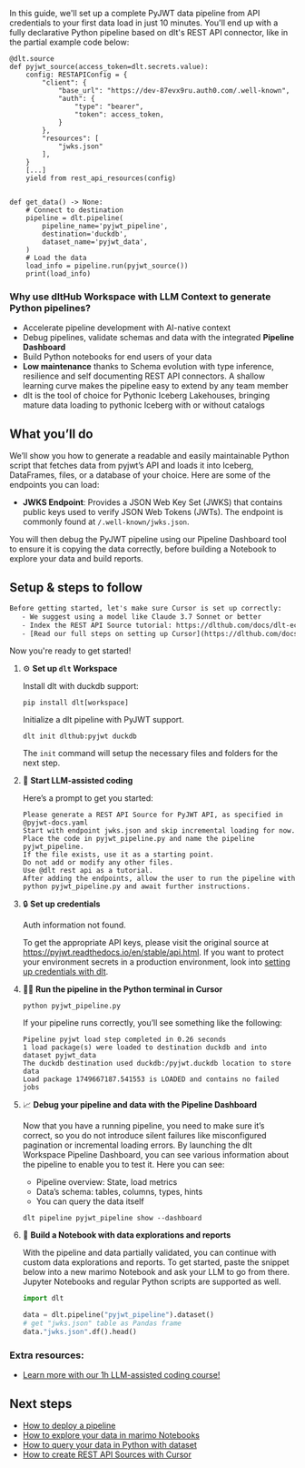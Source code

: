 In this guide, we'll set up a complete PyJWT data pipeline from API credentials to your first data load in just 10 minutes. You'll end up with a fully declarative Python pipeline based on dlt's REST API connector, like in the partial example code below:

```python-outcome
@dlt.source
def pyjwt_source(access_token=dlt.secrets.value):
    config: RESTAPIConfig = {
        "client": {
            "base_url": "https://dev-87evx9ru.auth0.com/.well-known",
            "auth": {
                "type": "bearer",
                "token": access_token,
            }
        },
        "resources": [
            "jwks.json"
        ],
    }
    [...]
    yield from rest_api_resources(config)


def get_data() -> None:
    # Connect to destination
    pipeline = dlt.pipeline(
        pipeline_name='pyjwt_pipeline',
        destination='duckdb',
        dataset_name='pyjwt_data', 
    )
    # Load the data
    load_info = pipeline.run(pyjwt_source())
    print(load_info) 
```

### Why use dltHub Workspace with LLM Context to generate Python pipelines?

- Accelerate pipeline development with AI-native context
- Debug pipelines, validate schemas and data with the integrated **Pipeline Dashboard**
- Build Python notebooks for end users of your data
- **Low maintenance** thanks to Schema evolution with type inference, resilience and self documenting REST API connectors. A shallow learning curve makes the pipeline easy to extend by any team member
- dlt is the tool of choice for Pythonic Iceberg Lakehouses, bringing mature data loading to pythonic Iceberg with or without catalogs

## What you’ll do

We’ll show you how to generate a readable and easily maintainable Python script that fetches data from pyjwt’s API and loads it into Iceberg, DataFrames, files, or a database of your choice. Here are some of the endpoints you can load:

- **JWKS Endpoint**: Provides a JSON Web Key Set (JWKS) that contains public keys used to verify JSON Web Tokens (JWTs). The endpoint is commonly found at `/.well-known/jwks.json`.

You will then debug the PyJWT pipeline using our Pipeline Dashboard tool to ensure it is copying the data correctly, before building a Notebook to explore your data and build reports.

## Setup & steps to follow

```default
Before getting started, let's make sure Cursor is set up correctly:
   - We suggest using a model like Claude 3.7 Sonnet or better
   - Index the REST API Source tutorial: https://dlthub.com/docs/dlt-ecosystem/verified-sources/rest_api/ and add it to context as **@dlt rest api**
   - [Read our full steps on setting up Cursor](https://dlthub.com/docs/dlt-ecosystem/llm-tooling/cursor-restapi#23-configuring-cursor-with-documentation)
```

Now you're ready to get started!

1. ⚙️ **Set up `dlt` Workspace**
    
    Install dlt with duckdb support:
    ```shell
    pip install dlt[workspace]
    ```

    Initialize a dlt pipeline with PyJWT support.
    ```shell
    dlt init dlthub:pyjwt duckdb
    ```

    The `init` command will setup the necessary files and folders for the next step.
    
2. 🤠 **Start LLM-assisted coding**
    
    Here’s a prompt to get you started:
    
    ```prompt
    Please generate a REST API Source for PyJWT API, as specified in @pyjwt-docs.yaml 
    Start with endpoint jwks.json and skip incremental loading for now. 
    Place the code in pyjwt_pipeline.py and name the pipeline pyjwt_pipeline. 
    If the file exists, use it as a starting point. 
    Do not add or modify any other files. 
    Use @dlt rest api as a tutorial. 
    After adding the endpoints, allow the user to run the pipeline with python pyjwt_pipeline.py and await further instructions.
    ```

    
3. 🔒 **Set up credentials** 
    
    Auth information not found.
    
    To get the appropriate API keys, please visit the original source at https://pyjwt.readthedocs.io/en/stable/api.html.
    If you want to protect your environment secrets in a production environment, look into [setting up credentials with dlt](https://dlthub.com/docs/walkthroughs/add_credentials).
    
4. 🏃‍♀️ **Run the pipeline in the Python terminal in Cursor**
    
    ```shell
    python pyjwt_pipeline.py
    ```
    
    If your pipeline runs correctly, you’ll see something like the following:
    
    ```shell
    Pipeline pyjwt load step completed in 0.26 seconds
    1 load package(s) were loaded to destination duckdb and into dataset pyjwt_data
    The duckdb destination used duckdb:/pyjwt.duckdb location to store data
    Load package 1749667187.541553 is LOADED and contains no failed jobs
    ```
    
5. 📈 **Debug your pipeline and data with the Pipeline Dashboard**

    Now that you have a running pipeline, you need to make sure it’s correct, so you do not introduce silent failures like misconfigured pagination or incremental loading errors. By launching the dlt Workspace Pipeline Dashboard, you can see various information about the pipeline to enable you to test it. Here you can see:
    - Pipeline overview: State, load metrics
    - Data’s schema: tables, columns, types, hints
    - You can query the data itself
    
    ```shell
    dlt pipeline pyjwt_pipeline show --dashboard
    ```
    
6. 🐍 **Build a Notebook with data explorations and reports**

    With the pipeline and data partially validated, you can continue with custom data explorations and reports. To get started, paste the snippet below into a new marimo Notebook and ask your LLM to go from there. Jupyter Notebooks and regular Python scripts are supported as well.

    
    ```python
    import dlt

   data = dlt.pipeline("pyjwt_pipeline").dataset()
   # get "jwks.json" table as Pandas frame
   data."jwks.json".df().head()
    ```

### Extra resources:

- [Learn more with our 1h LLM-assisted coding course!](https://www.youtube.com/watch?v=GGid70rnJuM)

## Next steps

- [How to deploy a pipeline](https://dlthub.com/docs/walkthroughs/deploy-a-pipeline)
- [How to explore your data in marimo Notebooks](https://dlthub.com/docs/general-usage/dataset-access/marimo)
- [How to query your data in Python with dataset](https://dlthub.com/docs/general-usage/dataset-access/dataset)
- [How to create REST API Sources with Cursor](https://dlthub.com/docs/dlt-ecosystem/llm-tooling/cursor-restapi)
